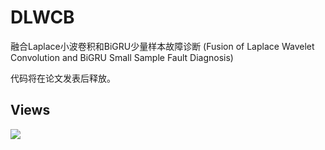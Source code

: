 # DLWCB
融合Laplace小波卷积和BiGRU少量样本故障诊断 (Fusion of Laplace Wavelet Convolution and BiGRU Small Sample Fault Diagnosis)



代码将在论文发表后释放。

## Views
![](http://profile-counter.glitch.me/liguge/count.svg)
